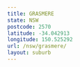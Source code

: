 ```yaml
---
title: GRASMERE
state: NSW
postcode: 2570
latitude: -34.042913
longitude: 150.525292
url: /nsw/grasmere/
layout: suburb
---
```

